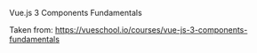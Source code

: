 Vue.js 3 Components Fundamentals

Taken from: https://vueschool.io/courses/vue-js-3-components-fundamentals
